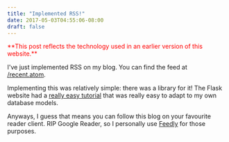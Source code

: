 ```yaml
---
title: "Implemented RSS!"
date: 2017-05-03T04:55:06-08:00
draft: false
---
```


<font color="red">
**This post reflects the technology used in an earlier version of this website.**
</font>

<p>I've just implemented RSS on my blog. You can find the feed at <a href="https://emsal.me/recent.atom">/recent.atom</a>.
<p>Implementing this was relatively simple: there was a library for it! The Flask website had a <a href="http://flask.pocoo.org/snippets/10/">really easy tutorial</a> that was really easy to adapt to my own database models.</p>
<p>Anyways, I guess that means you can follow this blog on your favourite reader client. RIP Google Reader, so I personally use <a href="https://feedly.com/">Feedly</a> for those purposes.</p>
